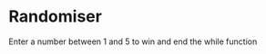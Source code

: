 <title>Guessing Game in Ruby</title>
<h1>Randomiser </h1>
<p>Enter a number between 1 and 5 to win and end the while function </p>
